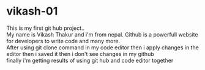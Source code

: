 # vikash-01
This is my first git hub project..
<br>
My name is Vikash Thakur and i'm from nepal. Github is a powerfull website for developers to write code and many more.
<br>
After using git clone command in my code editor then i apply changes in the editor then i saved it then i don't see changes in my github 
<br>
finally i'm getting results of using git hub and code editor together 